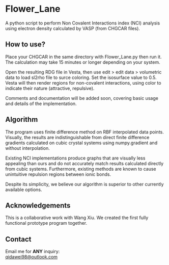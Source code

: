 # Flower_Lane

A python script to perform Non Covalent Interactions index (NCI) analysis using electron density calculated by VASP (from CHGCAR files).

## How to use?
Place your CHGCAR in the same directory with Flower_Lane.py then run it. The calculation may take 15 minutes or longer depending on your system.  

Open the resulting RDG file in Vesta, then use edit > edit data > volumetric data to load sl2rho file to surce coloring. Set the isosurface value to 0.5. Vesta will then render regions for non-covalent interactions, using color to indicate their nature (attractive, repulsive).

Comments and documentation will be added soon, covering basic usage and details of the implementation.

## Algorithm
The program uses finite difference method on RBF interpolated data points. Visually, the results are indistinguishable from direct finite difference gradients calculated on cubic crystal systems using numpy.gradient and without interpolation.

Existing NCI implementations produce graphs that are visually less appealing than ours and do not accurately match results calculated directly from cubic systems. Furthermore, existing methods are known to cause unintuitive repulsion regions between ionic bonds.

Despite its simplicity, we believe our algorithm is superior to other currently available options.


## Acknowledgements
This is a collaborative work with Wang Xiu. We created the first fully functional prototype program together.

## Contact
Email me for **ANY** inquiry:  
[qidawei98@outlook.com](mailto:qidawei98@outlook.com)


